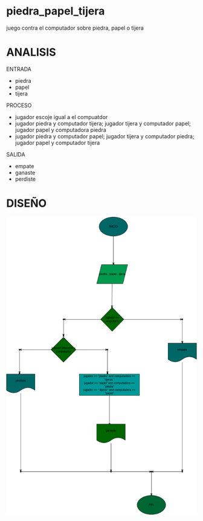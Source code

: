 # piedra_papel_tijera
juego contra el computador sobre piedra, papel o tijera

# ANALISIS
ENTRADA
- piedra
- papel
- tijera

PROCESO
- jugador escoje igual a el compuatdor
- jugador piedra y computador tijera; jugador tijera y computador papel; jugador papel y computadora piedra
- jugador piedra y computador papel; jugador tijera y computador piedra; jugador papel y computador tijera

SALIDA
- empate
- ganaste 
- perdiste 

# DISEÑO
![Diagrama de flujo](diagrama.png "diagrama de flujo")
